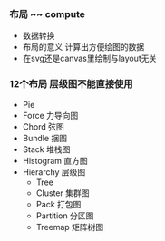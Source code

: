 ### 布局 ~~ compute
+ 数据转换
+ 布局的意义 计算出方便绘图的数据
+ 在svg还是canvas里绘制与layout无关

### 12个布局 层级图不能直接使用
+ Pie
+ Force 力导向图
+ Chord 弦图
+ Bundle 捆图
+ Stack 堆栈图
+ Histogram 直方图
+ Hierarchy 层级图
    + Tree 
    + Cluster 集群图
    + Pack 打包图
    + Partition 分区图
    + Treemap 矩阵树图

### 